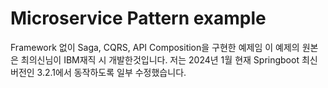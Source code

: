 # Microservice Pattern example
Framework 없이 Saga, CQRS, API Composition을 구현한 예제임 
이 예제의 원본은 최의신님이 IBM재직 시 개발한것입니다. 
저는 2024년 1월 현재 Springboot 최신 버전인 3.2.1에서 동작하도록 일부 수정했습니다. 

